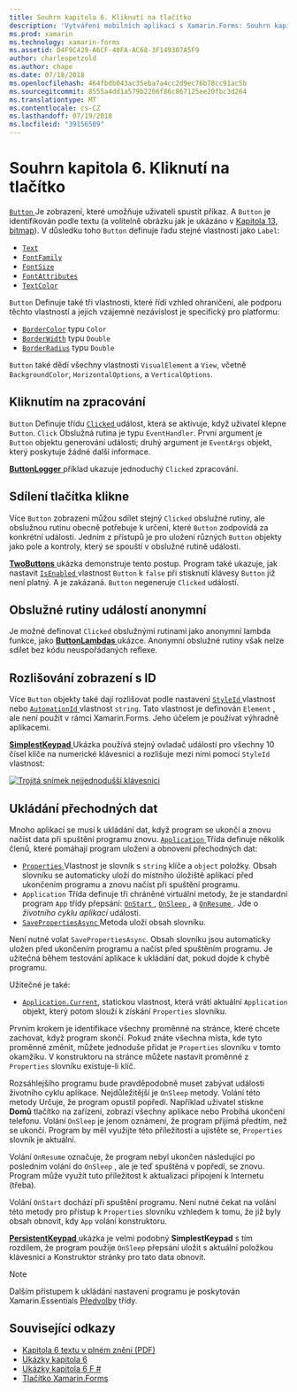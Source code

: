 ```yaml
---
title: Souhrn kapitola 6. Kliknutí na tlačítko
description: 'Vytváření mobilních aplikací s Xamarin.Forms: Souhrn kapitola 6. Kliknutí na tlačítko'
ms.prod: xamarin
ms.technology: xamarin-forms
ms.assetid: D4F9C429-A6CF-40FA-AC68-3F149307A5F9
author: charlespetzold
ms.author: chape
ms.date: 07/18/2018
ms.openlocfilehash: 464fbdb043ac35eba7a4cc2d9ec76b78cc91ac5b
ms.sourcegitcommit: 8555a4dd1a579b2206f86c867125ee20fbc3d264
ms.translationtype: MT
ms.contentlocale: cs-CZ
ms.lasthandoff: 07/19/2018
ms.locfileid: "39156509"
---
```

# <a name="summary-of-chapter-6-button-clicks"></a>Souhrn kapitola 6. Kliknutí na tlačítko

[ `Button` ](xref:Xamarin.Forms.Button) Je zobrazení, které umožňuje uživateli spustit příkaz. A `Button` je identifikován podle textu (a volitelně obrázku jak je ukázáno v [Kapitola 13, bitmap](chapter13.md)). V důsledku toho `Button` definuje řadu stejné vlastnosti jako `Label`:

- [`Text`](xref:Xamarin.Forms.Button.Text)
- [`FontFamily`](xref:Xamarin.Forms.Button.FontFamily)
- [`FontSize`](xref:Xamarin.Forms.Button.FontSize)
- [`FontAttributes`](xref:Xamarin.Forms.Button.FontAttributes)
- [`TextColor`](xref:Xamarin.Forms.Button.TextColor)

`Button` Definuje také tři vlastnosti, které řídí vzhled ohraničení, ale podporu těchto vlastností a jejich vzájemné nezávislost je specifický pro platformu:

- [`BorderColor`](xref:Xamarin.Forms.Button.BorderColor) typu `Color`
- [`BorderWidth`](xref:Xamarin.Forms.Button.BorderWidth) typu `Double`
- [`BorderRadius`](xref:Xamarin.Forms.Button.BorderRadius) typu `Double`

`Button` také dědí všechny vlastnosti `VisualElement` a `View`, včetně `BackgroundColor`, `HorizontalOptions`, a `VerticalOptions`.

## <a name="processing-the-click"></a>Kliknutím na zpracování

`Button` Definuje třídu [ `Clicked` ](xref:Xamarin.Forms.Button.Clicked) událost, která se aktivuje, když uživatel klepne `Button`. `Click` Obslužná rutina je typu `EventHandler`. První argument je `Button` objektu generování události; druhý argument je `EventArgs` objekt, který poskytuje žádné další informace.

[ **ButtonLogger** ](https://github.com/xamarin/xamarin-forms-book-samples/tree/master/Chapter06/ButtonLogger) příklad ukazuje jednoduchý `Clicked` zpracování.

## <a name="sharing-button-clicks"></a>Sdílení tlačítka klikne

Více `Button` zobrazení můžou sdílet stejný `Clicked` obslužné rutiny, ale obslužnou rutinu obecně potřebuje k určení, které `Button` zodpovídá za konkrétní události. Jedním z přístupů je pro uložení různých `Button` objekty jako pole a kontroly, který se spouští v obslužné rutině události.

[ **TwoButtons** ](https://github.com/xamarin/xamarin-forms-book-samples/tree/master/Chapter06/TwoButtons) ukázka demonstruje tento postup. Program také ukazuje, jak nastavit [ `IsEnabled` ](xref:Xamarin.Forms.VisualElement.IsEnabled) vlastnost `Button` k `false` při stisknutí klávesy `Button` již není platný. A je zakázaná. `Button` negeneruje `Clicked` událostí.

## <a name="anonymous-event-handlers"></a>Obslužné rutiny událostí anonymní

Je možné definovat `Clicked` obslužnými rutinami jako anonymní lambda funkce, jako [ **ButtonLambdas** ](https://github.com/xamarin/xamarin-forms-book-samples/tree/master/Chapter06/ButtonLambdas) ukázce. Anonymní obslužné rutiny však nelze sdílet bez kódu neuspořádaných reflexe.

## <a name="distinguishing-views-with-ids"></a>Rozlišování zobrazení s ID

Více `Button` objekty také dají rozlišovat podle nastavení [ `StyleId` ](xref:Xamarin.Forms.Element.StyleId) vlastnost nebo [ `AutomationId` ](xref:Xamarin.Forms.Element.AutomationId) vlastnost `string`. Tato vlastnost je definován `Element` , ale není použit v rámci Xamarin.Forms. Jeho účelem je používat výhradně aplikacemi.

[ **SimplestKeypad** ](https://github.com/xamarin/xamarin-forms-book-samples/tree/master/Chapter06/SimplestKeypad) Ukázka používá stejný ovladač událostí pro všechny 10 čísel klíče na numerické klávesnici a rozlišuje mezi nimi pomocí `StyleId` vlastnost:

[![Trojitá snímek nejjednodušší klávesnici](images/ch06fg04-small.png "Kalkulačka")](images/ch06fg04-large.png#lightbox "Kalkulačka")

## <a name="saving-transient-data"></a>Ukládání přechodných dat

Mnoho aplikací se musí k ukládání dat, když program se ukončí a znovu načíst data při spuštění programu znovu. [ `Application` ](xref:Xamarin.Forms.Application) Třída definuje několik členů, které pomáhají program uložení a obnovení přechodných dat:

- [ `Properties` ](xref:Xamarin.Forms.Application.Properties) Vlastnost je slovník s `string` klíče a `object` položky. Obsah slovníku se automaticky uloží do místního úložiště aplikací před ukončením programu a znovu načíst při spuštění programu.
- `Application` Třída definuje tři chráněné virtuální metody, že je standardní program `App` třídy přepsání: [ `OnStart` ](xref:Xamarin.Forms.Application.OnStart), [ `OnSleep` ](xref:Xamarin.Forms.Application.OnSleep), a [ `OnResume` ](xref:Xamarin.Forms.Application.OnResume). Jde o *životního cyklu aplikací* události.
- [ `SavePropertiesAsync` ](xref:Xamarin.Forms.Application.SavePropertiesAsync) Metoda uloží obsah slovníku.

Není nutné volat `SavePropertiesAsync`. Obsah slovníku jsou automaticky uložen před ukončením programu a načíst před spuštěním programu. Je užitečná během testování aplikace k ukládání dat, pokud dojde k chybě programu.

Užitečné je také:

- [`Application.Current`](xref:Xamarin.Forms.Application.Current), statickou vlastnost, která vrátí aktuální `Application` objekt, který potom slouží k získání `Properties` slovníku.

Prvním krokem je identifikace všechny proměnné na stránce, které chcete zachovat, když program skončí. Pokud znáte všechna místa, kde tyto proměnné změnit, můžete jednoduše přidat je `Properties` slovníku v tomto okamžiku. V konstruktoru na stránce můžete nastavit proměnné z `Properties` slovníku existuje-li klíč.

Rozsáhlejšího programu bude pravděpodobně muset zabývat události životního cyklu aplikace. Nejdůležitější je `OnSleep` metody. Volání této metody Určuje, že program opustil popředí. Například uživatel stiskne **Domů** tlačítko na zařízení, zobrazí všechny aplikace nebo Probíhá ukončení telefonu. Volání `OnSleep` je jenom oznámení, že program přijímá předtím, než se ukončí. Program by měl využijte této příležitosti a ujistěte se, `Properties` slovník je aktuální.

Volání `OnResume` označuje, že program nebyl ukončen následující po posledním volání do `OnSleep` , ale je teď spuštěná v popředí, se znovu. Program může využít tuto příležitost k aktualizaci připojení k Internetu (třeba).

Volání `OnStart` dochází při spuštění programu. Není nutné čekat na volání této metody pro přístup k `Properties` slovníku vzhledem k tomu, že již byly obsah obnovit, kdy `App` volání konstruktoru.

[ **PersistentKeypad** ](https://github.com/xamarin/xamarin-forms-book-samples/tree/master/Chapter06/PersistentKeypad) ukázka je velmi podobný **SimplestKeypad** s tím rozdílem, že program použije `OnSleep` přepsání uložit s aktuální položkou klávesnici a Konstruktor stránky pro tato data obnovit.

> [!NOTE]
> Dalším přístupem k ukládání nastavení programu je poskytován Xamarin.Essentials [Předvolby](~/essentials/preferences.md) třídy.

## <a name="related-links"></a>Související odkazy

- [Kapitola 6 textu v plném znění (PDF)](https://download.xamarin.com/developer/xamarin-forms-book/XamarinFormsBook-Ch06-Apr2016.pdf)
- [Ukázky kapitola 6](https://github.com/xamarin/xamarin-forms-book-samples/tree/master/Chapter06)
- [Ukázky kapitola 6 F #](https://github.com/xamarin/xamarin-forms-book-samples/tree/master/Chapter06/FS)
- [Tlačítko Xamarin.Forms](~/xamarin-forms/user-interface/button.md)

